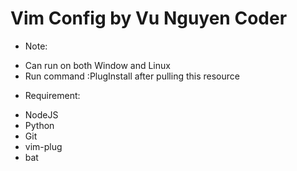 # Vim Config by Vu Nguyen Coder

* Note:
- Can run on both Window and Linux
- Run command :PlugInstall after pulling this resource

* Requirement:
- NodeJS
- Python
- Git
- vim-plug
- bat
